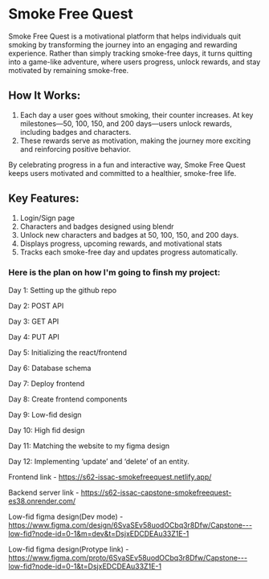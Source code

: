 # Smoke Free Quest

Smoke Free Quest is a motivational platform that helps individuals quit smoking by transforming the journey into an engaging and rewarding experience. Rather than simply tracking smoke-free days, it turns quitting into a game-like adventure, where users progress, unlock rewards, and stay motivated by remaining smoke-free.

## How It Works:

1. Each day a user goes without smoking, their counter increases.
At key milestones—50, 100, 150, and 200 days—users unlock rewards, including badges and characters.
2. These rewards serve as motivation, making the journey more exciting and reinforcing positive behavior.

By celebrating progress in a fun and interactive way, Smoke Free Quest keeps users motivated and committed to a healthier, smoke-free life.

## Key Features:

1. Login/Sign page
2. Characters and badges designed using blendr
3. Unlock new characters and badges at 50, 100, 150, and 200 days.
4. Displays progress, upcoming rewards, and motivational stats
5. Tracks each smoke-free day and updates progress automatically.

### Here is the plan on how I'm going to finsh my project:

Day 1: Setting up the github repo 

Day 2: POST API

Day 3: GET API

Day 4: PUT API 

Day 5: Initializing the react/frontend

Day 6: Database schema

Day 7: Deploy frontend

Day 8: Create frontend components

Day 9: Low-fid design

Day 10: High fid design 

Day 11: Matching the website to my figma design

Day 12: Implementing ‘update’ and ‘delete’ of an entity.


Frontend link - https://s62-issac-smokefreequest.netlify.app/

Backend server link - https://s62-issac-capstone-smokefreequest-es38.onrender.com/

Low-fid figma design(Dev mode) - https://www.figma.com/design/6SvaSEv58uodOCbq3r8Dfw/Capstone---low-fid?node-id=0-1&m=dev&t=DsjxEDCDEAu33Z1E-1

Low-fid figma design(Protype link) - https://www.figma.com/proto/6SvaSEv58uodOCbq3r8Dfw/Capstone---low-fid?node-id=0-1&t=DsjxEDCDEAu33Z1E-1
